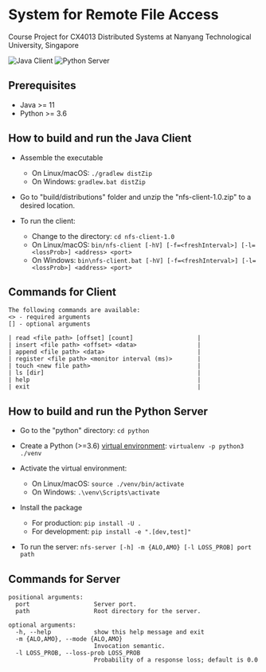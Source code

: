 # System for Remote File Access
Course Project for CX4013 Distributed Systems at Nanyang Technological University, Singapore

![Java Client](https://github.com/zhangks98/CX4013-NFS/workflows/Java%20Client/badge.svg)
![Python Server](https://github.com/zhangks98/CX4013-NFS/workflows/Python%20Server/badge.svg)

## Prerequisites
- Java >= 11
- Python >= 3.6

## How to build and run the Java Client
- Assemble the executable
  - On Linux/macOS: `./gradlew distZip`
  - On Windows: `gradlew.bat distZip`

- Go to "build/distributions" folder and unzip the "nfs-client-1.0.zip" to a desired location.

- To run the client:
  - Change to the directory: `cd nfs-client-1.0`
  - On Linux/macOS: `bin/nfs-client [-hV] [-f=<freshInterval>] [-l=<lossProb>] <address> <port>`
  - On Windows: `bin\nfs-client.bat [-hV] [-f=<freshInterval>] [-l=<lossProb>] <address> <port>`

## Commands for Client
```
The following commands are available:     
<> - required arguments
[] - optional arguments

| read <file path> [offset] [count]                  |
| insert <file path> <offset> <data>                 |
| append <file path> <data>                          |
| register <file path> <monitor interval (ms)>       |
| touch <new file path>                              |
| ls [dir]                                           |
| help                                               |
| exit                                               |
```


## How to build and run the Python Server
- Go to the "python" directory: `cd python`

- Create a Python (>=3.6) [virtual environment](https://virtualenv.pypa.io/en/latest): `virtualenv -p python3 ./venv`

- Activate the virtual environment:
  - On Linux/macOS: `source ./venv/bin/activate`
  - On Windows: `.\venv\Scripts\activate`
  
- Install the package
  - For production: `pip install -U .`
  - For development: `pip install -e ".[dev,test]"`

- To run the server: `nfs-server [-h] -m {ALO,AMO} [-l LOSS_PROB] port path`

## Commands for Server

```
positional arguments:
  port                  Server port.
  path                  Root directory for the server.

optional arguments:
  -h, --help            show this help message and exit
  -m {ALO,AMO}, --mode {ALO,AMO}
                        Invocation semantic.
  -l LOSS_PROB, --loss-prob LOSS_PROB
                        Probability of a response loss; default is 0.0
```
